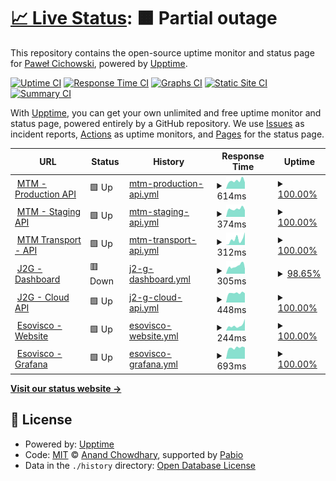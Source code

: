 # [📈 Live Status](https://demo.upptime.js.org): <!--live status--> **🟧 Partial outage**

This repository contains the open-source uptime monitor and status page for [Paweł Cichowski](pcichowski.com), powered by [Upptime](https://github.com/upptime/upptime).

[![Uptime CI](https://github.com/pcichowski/esovisco-service-status/workflows/Uptime%20CI/badge.svg)](https://github.com/pcichowski/esovisco-service-status/actions?query=workflow%3A%22Uptime+CI%22)
[![Response Time CI](https://github.com/pcichowski/esovisco-service-status/workflows/Response%20Time%20CI/badge.svg)](https://github.com/pcichowski/esovisco-service-status/actions?query=workflow%3A%22Response+Time+CI%22)
[![Graphs CI](https://github.com/pcichowski/esovisco-service-status/workflows/Graphs%20CI/badge.svg)](https://github.com/pcichowski/esovisco-service-status/actions?query=workflow%3A%22Graphs+CI%22)
[![Static Site CI](https://github.com/pcichowski/esovisco-service-status/workflows/Static%20Site%20CI/badge.svg)](https://github.com/pcichowski/esovisco-service-status/actions?query=workflow%3A%22Static+Site+CI%22)
[![Summary CI](https://github.com/pcichowski/esovisco-service-status/workflows/Summary%20CI/badge.svg)](https://github.com/pcichowski/esovisco-service-status/actions?query=workflow%3A%22Summary+CI%22)

With [Upptime](https://upptime.js.org), you can get your own unlimited and free uptime monitor and status page, powered entirely by a GitHub repository. We use [Issues](https://github.com/pcichowski/esovisco-service-status/issues) as incident reports, [Actions](https://github.com/pcichowski/esovisco-service-status/actions) as uptime monitors, and [Pages](https://demo.upptime.js.org) for the status page.

<!--start: status pages-->
<!-- This summary is generated by Upptime (https://github.com/upptime/upptime) -->
<!-- Do not edit this manually, your changes will be overwritten -->
<!-- prettier-ignore -->
| URL | Status | History | Response Time | Uptime |
| --- | ------ | ------- | ------------- | ------ |
| <img alt="" src="https://mtm-sa.com.pl/wp-content/uploads/2021/04/ikonamain.png" height="13"> [MTM - Production API](https://vpn.mtm-sa.com.pl:8443/api/v1) | 🟩 Up | [mtm-production-api.yml](https://github.com/pcichowski/esovisco-service-status/commits/HEAD/history/mtm-production-api.yml) | <details><summary><img alt="Response time graph" src="./graphs/mtm-production-api/response-time-week.png" height="20"> 614ms</summary><br><a href="https://status.esovisco.com/history/mtm-production-api"><img alt="Response time 620" src="https://img.shields.io/endpoint?url=https%3A%2F%2Fraw.githubusercontent.com%2Fpcichowski%2Fesovisco-service-status%2FHEAD%2Fapi%2Fmtm-production-api%2Fresponse-time.json"></a><br><a href="https://status.esovisco.com/history/mtm-production-api"><img alt="24-hour response time 489" src="https://img.shields.io/endpoint?url=https%3A%2F%2Fraw.githubusercontent.com%2Fpcichowski%2Fesovisco-service-status%2FHEAD%2Fapi%2Fmtm-production-api%2Fresponse-time-day.json"></a><br><a href="https://status.esovisco.com/history/mtm-production-api"><img alt="7-day response time 614" src="https://img.shields.io/endpoint?url=https%3A%2F%2Fraw.githubusercontent.com%2Fpcichowski%2Fesovisco-service-status%2FHEAD%2Fapi%2Fmtm-production-api%2Fresponse-time-week.json"></a><br><a href="https://status.esovisco.com/history/mtm-production-api"><img alt="30-day response time 620" src="https://img.shields.io/endpoint?url=https%3A%2F%2Fraw.githubusercontent.com%2Fpcichowski%2Fesovisco-service-status%2FHEAD%2Fapi%2Fmtm-production-api%2Fresponse-time-month.json"></a><br><a href="https://status.esovisco.com/history/mtm-production-api"><img alt="1-year response time 620" src="https://img.shields.io/endpoint?url=https%3A%2F%2Fraw.githubusercontent.com%2Fpcichowski%2Fesovisco-service-status%2FHEAD%2Fapi%2Fmtm-production-api%2Fresponse-time-year.json"></a></details> | <details><summary><a href="https://status.esovisco.com/history/mtm-production-api">100.00%</a></summary><a href="https://status.esovisco.com/history/mtm-production-api"><img alt="All-time uptime 100.00%" src="https://img.shields.io/endpoint?url=https%3A%2F%2Fraw.githubusercontent.com%2Fpcichowski%2Fesovisco-service-status%2FHEAD%2Fapi%2Fmtm-production-api%2Fuptime.json"></a><br><a href="https://status.esovisco.com/history/mtm-production-api"><img alt="24-hour uptime 100.00%" src="https://img.shields.io/endpoint?url=https%3A%2F%2Fraw.githubusercontent.com%2Fpcichowski%2Fesovisco-service-status%2FHEAD%2Fapi%2Fmtm-production-api%2Fuptime-day.json"></a><br><a href="https://status.esovisco.com/history/mtm-production-api"><img alt="7-day uptime 100.00%" src="https://img.shields.io/endpoint?url=https%3A%2F%2Fraw.githubusercontent.com%2Fpcichowski%2Fesovisco-service-status%2FHEAD%2Fapi%2Fmtm-production-api%2Fuptime-week.json"></a><br><a href="https://status.esovisco.com/history/mtm-production-api"><img alt="30-day uptime 100.00%" src="https://img.shields.io/endpoint?url=https%3A%2F%2Fraw.githubusercontent.com%2Fpcichowski%2Fesovisco-service-status%2FHEAD%2Fapi%2Fmtm-production-api%2Fuptime-month.json"></a><br><a href="https://status.esovisco.com/history/mtm-production-api"><img alt="1-year uptime 100.00%" src="https://img.shields.io/endpoint?url=https%3A%2F%2Fraw.githubusercontent.com%2Fpcichowski%2Fesovisco-service-status%2FHEAD%2Fapi%2Fmtm-production-api%2Fuptime-year.json"></a></details>
| <img alt="" src="https://mtm-sa.com.pl/wp-content/uploads/2021/05/cropped-favikon-192x192.png" height="13"> [MTM - Staging API](https://mtm-api-test-ea36e1a51b7e.herokuapp.com/api/v1/) | 🟩 Up | [mtm-staging-api.yml](https://github.com/pcichowski/esovisco-service-status/commits/HEAD/history/mtm-staging-api.yml) | <details><summary><img alt="Response time graph" src="./graphs/mtm-staging-api/response-time-week.png" height="20"> 374ms</summary><br><a href="https://status.esovisco.com/history/mtm-staging-api"><img alt="Response time 370" src="https://img.shields.io/endpoint?url=https%3A%2F%2Fraw.githubusercontent.com%2Fpcichowski%2Fesovisco-service-status%2FHEAD%2Fapi%2Fmtm-staging-api%2Fresponse-time.json"></a><br><a href="https://status.esovisco.com/history/mtm-staging-api"><img alt="24-hour response time 315" src="https://img.shields.io/endpoint?url=https%3A%2F%2Fraw.githubusercontent.com%2Fpcichowski%2Fesovisco-service-status%2FHEAD%2Fapi%2Fmtm-staging-api%2Fresponse-time-day.json"></a><br><a href="https://status.esovisco.com/history/mtm-staging-api"><img alt="7-day response time 374" src="https://img.shields.io/endpoint?url=https%3A%2F%2Fraw.githubusercontent.com%2Fpcichowski%2Fesovisco-service-status%2FHEAD%2Fapi%2Fmtm-staging-api%2Fresponse-time-week.json"></a><br><a href="https://status.esovisco.com/history/mtm-staging-api"><img alt="30-day response time 370" src="https://img.shields.io/endpoint?url=https%3A%2F%2Fraw.githubusercontent.com%2Fpcichowski%2Fesovisco-service-status%2FHEAD%2Fapi%2Fmtm-staging-api%2Fresponse-time-month.json"></a><br><a href="https://status.esovisco.com/history/mtm-staging-api"><img alt="1-year response time 370" src="https://img.shields.io/endpoint?url=https%3A%2F%2Fraw.githubusercontent.com%2Fpcichowski%2Fesovisco-service-status%2FHEAD%2Fapi%2Fmtm-staging-api%2Fresponse-time-year.json"></a></details> | <details><summary><a href="https://status.esovisco.com/history/mtm-staging-api">100.00%</a></summary><a href="https://status.esovisco.com/history/mtm-staging-api"><img alt="All-time uptime 100.00%" src="https://img.shields.io/endpoint?url=https%3A%2F%2Fraw.githubusercontent.com%2Fpcichowski%2Fesovisco-service-status%2FHEAD%2Fapi%2Fmtm-staging-api%2Fuptime.json"></a><br><a href="https://status.esovisco.com/history/mtm-staging-api"><img alt="24-hour uptime 100.00%" src="https://img.shields.io/endpoint?url=https%3A%2F%2Fraw.githubusercontent.com%2Fpcichowski%2Fesovisco-service-status%2FHEAD%2Fapi%2Fmtm-staging-api%2Fuptime-day.json"></a><br><a href="https://status.esovisco.com/history/mtm-staging-api"><img alt="7-day uptime 100.00%" src="https://img.shields.io/endpoint?url=https%3A%2F%2Fraw.githubusercontent.com%2Fpcichowski%2Fesovisco-service-status%2FHEAD%2Fapi%2Fmtm-staging-api%2Fuptime-week.json"></a><br><a href="https://status.esovisco.com/history/mtm-staging-api"><img alt="30-day uptime 100.00%" src="https://img.shields.io/endpoint?url=https%3A%2F%2Fraw.githubusercontent.com%2Fpcichowski%2Fesovisco-service-status%2FHEAD%2Fapi%2Fmtm-staging-api%2Fuptime-month.json"></a><br><a href="https://status.esovisco.com/history/mtm-staging-api"><img alt="1-year uptime 100.00%" src="https://img.shields.io/endpoint?url=https%3A%2F%2Fraw.githubusercontent.com%2Fpcichowski%2Fesovisco-service-status%2FHEAD%2Fapi%2Fmtm-staging-api%2Fuptime-year.json"></a></details>
| <img alt="" src="https://mtm-sa.com.pl/wp-content/uploads/2021/05/cropped-favikon-192x192.png" height="13"> [MTM Transport - API](https://en.wikipedia.org) | 🟩 Up | [mtm-transport-api.yml](https://github.com/pcichowski/esovisco-service-status/commits/HEAD/history/mtm-transport-api.yml) | <details><summary><img alt="Response time graph" src="./graphs/mtm-transport-api/response-time-week.png" height="20"> 312ms</summary><br><a href="https://status.esovisco.com/history/mtm-transport-api"><img alt="Response time 252" src="https://img.shields.io/endpoint?url=https%3A%2F%2Fraw.githubusercontent.com%2Fpcichowski%2Fesovisco-service-status%2FHEAD%2Fapi%2Fmtm-transport-api%2Fresponse-time.json"></a><br><a href="https://status.esovisco.com/history/mtm-transport-api"><img alt="24-hour response time 700" src="https://img.shields.io/endpoint?url=https%3A%2F%2Fraw.githubusercontent.com%2Fpcichowski%2Fesovisco-service-status%2FHEAD%2Fapi%2Fmtm-transport-api%2Fresponse-time-day.json"></a><br><a href="https://status.esovisco.com/history/mtm-transport-api"><img alt="7-day response time 312" src="https://img.shields.io/endpoint?url=https%3A%2F%2Fraw.githubusercontent.com%2Fpcichowski%2Fesovisco-service-status%2FHEAD%2Fapi%2Fmtm-transport-api%2Fresponse-time-week.json"></a><br><a href="https://status.esovisco.com/history/mtm-transport-api"><img alt="30-day response time 252" src="https://img.shields.io/endpoint?url=https%3A%2F%2Fraw.githubusercontent.com%2Fpcichowski%2Fesovisco-service-status%2FHEAD%2Fapi%2Fmtm-transport-api%2Fresponse-time-month.json"></a><br><a href="https://status.esovisco.com/history/mtm-transport-api"><img alt="1-year response time 252" src="https://img.shields.io/endpoint?url=https%3A%2F%2Fraw.githubusercontent.com%2Fpcichowski%2Fesovisco-service-status%2FHEAD%2Fapi%2Fmtm-transport-api%2Fresponse-time-year.json"></a></details> | <details><summary><a href="https://status.esovisco.com/history/mtm-transport-api">100.00%</a></summary><a href="https://status.esovisco.com/history/mtm-transport-api"><img alt="All-time uptime 100.00%" src="https://img.shields.io/endpoint?url=https%3A%2F%2Fraw.githubusercontent.com%2Fpcichowski%2Fesovisco-service-status%2FHEAD%2Fapi%2Fmtm-transport-api%2Fuptime.json"></a><br><a href="https://status.esovisco.com/history/mtm-transport-api"><img alt="24-hour uptime 100.00%" src="https://img.shields.io/endpoint?url=https%3A%2F%2Fraw.githubusercontent.com%2Fpcichowski%2Fesovisco-service-status%2FHEAD%2Fapi%2Fmtm-transport-api%2Fuptime-day.json"></a><br><a href="https://status.esovisco.com/history/mtm-transport-api"><img alt="7-day uptime 100.00%" src="https://img.shields.io/endpoint?url=https%3A%2F%2Fraw.githubusercontent.com%2Fpcichowski%2Fesovisco-service-status%2FHEAD%2Fapi%2Fmtm-transport-api%2Fuptime-week.json"></a><br><a href="https://status.esovisco.com/history/mtm-transport-api"><img alt="30-day uptime 100.00%" src="https://img.shields.io/endpoint?url=https%3A%2F%2Fraw.githubusercontent.com%2Fpcichowski%2Fesovisco-service-status%2FHEAD%2Fapi%2Fmtm-transport-api%2Fuptime-month.json"></a><br><a href="https://status.esovisco.com/history/mtm-transport-api"><img alt="1-year uptime 100.00%" src="https://img.shields.io/endpoint?url=https%3A%2F%2Fraw.githubusercontent.com%2Fpcichowski%2Fesovisco-service-status%2FHEAD%2Fapi%2Fmtm-transport-api%2Fuptime-year.json"></a></details>
| <img alt="" src="https://icons.duckduckgo.com/ip3/jam2gether.esovisco.com.ico" height="13"> [J2G - Dashboard](https://jam2gether.esovisco.com/) | 🟥 Down | [j2-g-dashboard.yml](https://github.com/pcichowski/esovisco-service-status/commits/HEAD/history/j2-g-dashboard.yml) | <details><summary><img alt="Response time graph" src="./graphs/j2-g-dashboard/response-time-week.png" height="20"> 305ms</summary><br><a href="https://status.esovisco.com/history/j2-g-dashboard"><img alt="Response time 330" src="https://img.shields.io/endpoint?url=https%3A%2F%2Fraw.githubusercontent.com%2Fpcichowski%2Fesovisco-service-status%2FHEAD%2Fapi%2Fj2-g-dashboard%2Fresponse-time.json"></a><br><a href="https://status.esovisco.com/history/j2-g-dashboard"><img alt="24-hour response time 369" src="https://img.shields.io/endpoint?url=https%3A%2F%2Fraw.githubusercontent.com%2Fpcichowski%2Fesovisco-service-status%2FHEAD%2Fapi%2Fj2-g-dashboard%2Fresponse-time-day.json"></a><br><a href="https://status.esovisco.com/history/j2-g-dashboard"><img alt="7-day response time 305" src="https://img.shields.io/endpoint?url=https%3A%2F%2Fraw.githubusercontent.com%2Fpcichowski%2Fesovisco-service-status%2FHEAD%2Fapi%2Fj2-g-dashboard%2Fresponse-time-week.json"></a><br><a href="https://status.esovisco.com/history/j2-g-dashboard"><img alt="30-day response time 330" src="https://img.shields.io/endpoint?url=https%3A%2F%2Fraw.githubusercontent.com%2Fpcichowski%2Fesovisco-service-status%2FHEAD%2Fapi%2Fj2-g-dashboard%2Fresponse-time-month.json"></a><br><a href="https://status.esovisco.com/history/j2-g-dashboard"><img alt="1-year response time 330" src="https://img.shields.io/endpoint?url=https%3A%2F%2Fraw.githubusercontent.com%2Fpcichowski%2Fesovisco-service-status%2FHEAD%2Fapi%2Fj2-g-dashboard%2Fresponse-time-year.json"></a></details> | <details><summary><a href="https://status.esovisco.com/history/j2-g-dashboard">98.65%</a></summary><a href="https://status.esovisco.com/history/j2-g-dashboard"><img alt="All-time uptime 98.77%" src="https://img.shields.io/endpoint?url=https%3A%2F%2Fraw.githubusercontent.com%2Fpcichowski%2Fesovisco-service-status%2FHEAD%2Fapi%2Fj2-g-dashboard%2Fuptime.json"></a><br><a href="https://status.esovisco.com/history/j2-g-dashboard"><img alt="24-hour uptime 92.37%" src="https://img.shields.io/endpoint?url=https%3A%2F%2Fraw.githubusercontent.com%2Fpcichowski%2Fesovisco-service-status%2FHEAD%2Fapi%2Fj2-g-dashboard%2Fuptime-day.json"></a><br><a href="https://status.esovisco.com/history/j2-g-dashboard"><img alt="7-day uptime 98.65%" src="https://img.shields.io/endpoint?url=https%3A%2F%2Fraw.githubusercontent.com%2Fpcichowski%2Fesovisco-service-status%2FHEAD%2Fapi%2Fj2-g-dashboard%2Fuptime-week.json"></a><br><a href="https://status.esovisco.com/history/j2-g-dashboard"><img alt="30-day uptime 98.77%" src="https://img.shields.io/endpoint?url=https%3A%2F%2Fraw.githubusercontent.com%2Fpcichowski%2Fesovisco-service-status%2FHEAD%2Fapi%2Fj2-g-dashboard%2Fuptime-month.json"></a><br><a href="https://status.esovisco.com/history/j2-g-dashboard"><img alt="1-year uptime 98.77%" src="https://img.shields.io/endpoint?url=https%3A%2F%2Fraw.githubusercontent.com%2Fpcichowski%2Fesovisco-service-status%2FHEAD%2Fapi%2Fj2-g-dashboard%2Fuptime-year.json"></a></details>
| <img alt="" src="https://jam2gether.esovisco.com/favicon.ico" height="13"> [J2G - Cloud API](https://jam2gether-api.cloud.esovisco.com:3456/) | 🟩 Up | [j2-g-cloud-api.yml](https://github.com/pcichowski/esovisco-service-status/commits/HEAD/history/j2-g-cloud-api.yml) | <details><summary><img alt="Response time graph" src="./graphs/j2-g-cloud-api/response-time-week.png" height="20"> 448ms</summary><br><a href="https://status.esovisco.com/history/j2-g-cloud-api"><img alt="Response time 448" src="https://img.shields.io/endpoint?url=https%3A%2F%2Fraw.githubusercontent.com%2Fpcichowski%2Fesovisco-service-status%2FHEAD%2Fapi%2Fj2-g-cloud-api%2Fresponse-time.json"></a><br><a href="https://status.esovisco.com/history/j2-g-cloud-api"><img alt="24-hour response time 435" src="https://img.shields.io/endpoint?url=https%3A%2F%2Fraw.githubusercontent.com%2Fpcichowski%2Fesovisco-service-status%2FHEAD%2Fapi%2Fj2-g-cloud-api%2Fresponse-time-day.json"></a><br><a href="https://status.esovisco.com/history/j2-g-cloud-api"><img alt="7-day response time 448" src="https://img.shields.io/endpoint?url=https%3A%2F%2Fraw.githubusercontent.com%2Fpcichowski%2Fesovisco-service-status%2FHEAD%2Fapi%2Fj2-g-cloud-api%2Fresponse-time-week.json"></a><br><a href="https://status.esovisco.com/history/j2-g-cloud-api"><img alt="30-day response time 448" src="https://img.shields.io/endpoint?url=https%3A%2F%2Fraw.githubusercontent.com%2Fpcichowski%2Fesovisco-service-status%2FHEAD%2Fapi%2Fj2-g-cloud-api%2Fresponse-time-month.json"></a><br><a href="https://status.esovisco.com/history/j2-g-cloud-api"><img alt="1-year response time 448" src="https://img.shields.io/endpoint?url=https%3A%2F%2Fraw.githubusercontent.com%2Fpcichowski%2Fesovisco-service-status%2FHEAD%2Fapi%2Fj2-g-cloud-api%2Fresponse-time-year.json"></a></details> | <details><summary><a href="https://status.esovisco.com/history/j2-g-cloud-api">100.00%</a></summary><a href="https://status.esovisco.com/history/j2-g-cloud-api"><img alt="All-time uptime 100.00%" src="https://img.shields.io/endpoint?url=https%3A%2F%2Fraw.githubusercontent.com%2Fpcichowski%2Fesovisco-service-status%2FHEAD%2Fapi%2Fj2-g-cloud-api%2Fuptime.json"></a><br><a href="https://status.esovisco.com/history/j2-g-cloud-api"><img alt="24-hour uptime 100.00%" src="https://img.shields.io/endpoint?url=https%3A%2F%2Fraw.githubusercontent.com%2Fpcichowski%2Fesovisco-service-status%2FHEAD%2Fapi%2Fj2-g-cloud-api%2Fuptime-day.json"></a><br><a href="https://status.esovisco.com/history/j2-g-cloud-api"><img alt="7-day uptime 100.00%" src="https://img.shields.io/endpoint?url=https%3A%2F%2Fraw.githubusercontent.com%2Fpcichowski%2Fesovisco-service-status%2FHEAD%2Fapi%2Fj2-g-cloud-api%2Fuptime-week.json"></a><br><a href="https://status.esovisco.com/history/j2-g-cloud-api"><img alt="30-day uptime 100.00%" src="https://img.shields.io/endpoint?url=https%3A%2F%2Fraw.githubusercontent.com%2Fpcichowski%2Fesovisco-service-status%2FHEAD%2Fapi%2Fj2-g-cloud-api%2Fuptime-month.json"></a><br><a href="https://status.esovisco.com/history/j2-g-cloud-api"><img alt="1-year uptime 100.00%" src="https://img.shields.io/endpoint?url=https%3A%2F%2Fraw.githubusercontent.com%2Fpcichowski%2Fesovisco-service-status%2FHEAD%2Fapi%2Fj2-g-cloud-api%2Fuptime-year.json"></a></details>
| <img alt="" src="https://icons.duckduckgo.com/ip3/esovisco.com.ico" height="13"> [Esovisco - Website](https://esovisco.com) | 🟩 Up | [esovisco-website.yml](https://github.com/pcichowski/esovisco-service-status/commits/HEAD/history/esovisco-website.yml) | <details><summary><img alt="Response time graph" src="./graphs/esovisco-website/response-time-week.png" height="20"> 244ms</summary><br><a href="https://status.esovisco.com/history/esovisco-website"><img alt="Response time 301" src="https://img.shields.io/endpoint?url=https%3A%2F%2Fraw.githubusercontent.com%2Fpcichowski%2Fesovisco-service-status%2FHEAD%2Fapi%2Fesovisco-website%2Fresponse-time.json"></a><br><a href="https://status.esovisco.com/history/esovisco-website"><img alt="24-hour response time 551" src="https://img.shields.io/endpoint?url=https%3A%2F%2Fraw.githubusercontent.com%2Fpcichowski%2Fesovisco-service-status%2FHEAD%2Fapi%2Fesovisco-website%2Fresponse-time-day.json"></a><br><a href="https://status.esovisco.com/history/esovisco-website"><img alt="7-day response time 244" src="https://img.shields.io/endpoint?url=https%3A%2F%2Fraw.githubusercontent.com%2Fpcichowski%2Fesovisco-service-status%2FHEAD%2Fapi%2Fesovisco-website%2Fresponse-time-week.json"></a><br><a href="https://status.esovisco.com/history/esovisco-website"><img alt="30-day response time 301" src="https://img.shields.io/endpoint?url=https%3A%2F%2Fraw.githubusercontent.com%2Fpcichowski%2Fesovisco-service-status%2FHEAD%2Fapi%2Fesovisco-website%2Fresponse-time-month.json"></a><br><a href="https://status.esovisco.com/history/esovisco-website"><img alt="1-year response time 301" src="https://img.shields.io/endpoint?url=https%3A%2F%2Fraw.githubusercontent.com%2Fpcichowski%2Fesovisco-service-status%2FHEAD%2Fapi%2Fesovisco-website%2Fresponse-time-year.json"></a></details> | <details><summary><a href="https://status.esovisco.com/history/esovisco-website">100.00%</a></summary><a href="https://status.esovisco.com/history/esovisco-website"><img alt="All-time uptime 100.00%" src="https://img.shields.io/endpoint?url=https%3A%2F%2Fraw.githubusercontent.com%2Fpcichowski%2Fesovisco-service-status%2FHEAD%2Fapi%2Fesovisco-website%2Fuptime.json"></a><br><a href="https://status.esovisco.com/history/esovisco-website"><img alt="24-hour uptime 100.00%" src="https://img.shields.io/endpoint?url=https%3A%2F%2Fraw.githubusercontent.com%2Fpcichowski%2Fesovisco-service-status%2FHEAD%2Fapi%2Fesovisco-website%2Fuptime-day.json"></a><br><a href="https://status.esovisco.com/history/esovisco-website"><img alt="7-day uptime 100.00%" src="https://img.shields.io/endpoint?url=https%3A%2F%2Fraw.githubusercontent.com%2Fpcichowski%2Fesovisco-service-status%2FHEAD%2Fapi%2Fesovisco-website%2Fuptime-week.json"></a><br><a href="https://status.esovisco.com/history/esovisco-website"><img alt="30-day uptime 100.00%" src="https://img.shields.io/endpoint?url=https%3A%2F%2Fraw.githubusercontent.com%2Fpcichowski%2Fesovisco-service-status%2FHEAD%2Fapi%2Fesovisco-website%2Fuptime-month.json"></a><br><a href="https://status.esovisco.com/history/esovisco-website"><img alt="1-year uptime 100.00%" src="https://img.shields.io/endpoint?url=https%3A%2F%2Fraw.githubusercontent.com%2Fpcichowski%2Fesovisco-service-status%2FHEAD%2Fapi%2Fesovisco-website%2Fuptime-year.json"></a></details>
| <img alt="" src="https://grafana.com/static/assets/img/fav32.png" height="13"> [Esovisco - Grafana](https://grafana.cloud.esovisco.com:3456) | 🟩 Up | [esovisco-grafana.yml](https://github.com/pcichowski/esovisco-service-status/commits/HEAD/history/esovisco-grafana.yml) | <details><summary><img alt="Response time graph" src="./graphs/esovisco-grafana/response-time-week.png" height="20"> 693ms</summary><br><a href="https://status.esovisco.com/history/esovisco-grafana"><img alt="Response time 685" src="https://img.shields.io/endpoint?url=https%3A%2F%2Fraw.githubusercontent.com%2Fpcichowski%2Fesovisco-service-status%2FHEAD%2Fapi%2Fesovisco-grafana%2Fresponse-time.json"></a><br><a href="https://status.esovisco.com/history/esovisco-grafana"><img alt="24-hour response time 710" src="https://img.shields.io/endpoint?url=https%3A%2F%2Fraw.githubusercontent.com%2Fpcichowski%2Fesovisco-service-status%2FHEAD%2Fapi%2Fesovisco-grafana%2Fresponse-time-day.json"></a><br><a href="https://status.esovisco.com/history/esovisco-grafana"><img alt="7-day response time 693" src="https://img.shields.io/endpoint?url=https%3A%2F%2Fraw.githubusercontent.com%2Fpcichowski%2Fesovisco-service-status%2FHEAD%2Fapi%2Fesovisco-grafana%2Fresponse-time-week.json"></a><br><a href="https://status.esovisco.com/history/esovisco-grafana"><img alt="30-day response time 685" src="https://img.shields.io/endpoint?url=https%3A%2F%2Fraw.githubusercontent.com%2Fpcichowski%2Fesovisco-service-status%2FHEAD%2Fapi%2Fesovisco-grafana%2Fresponse-time-month.json"></a><br><a href="https://status.esovisco.com/history/esovisco-grafana"><img alt="1-year response time 685" src="https://img.shields.io/endpoint?url=https%3A%2F%2Fraw.githubusercontent.com%2Fpcichowski%2Fesovisco-service-status%2FHEAD%2Fapi%2Fesovisco-grafana%2Fresponse-time-year.json"></a></details> | <details><summary><a href="https://status.esovisco.com/history/esovisco-grafana">100.00%</a></summary><a href="https://status.esovisco.com/history/esovisco-grafana"><img alt="All-time uptime 100.00%" src="https://img.shields.io/endpoint?url=https%3A%2F%2Fraw.githubusercontent.com%2Fpcichowski%2Fesovisco-service-status%2FHEAD%2Fapi%2Fesovisco-grafana%2Fuptime.json"></a><br><a href="https://status.esovisco.com/history/esovisco-grafana"><img alt="24-hour uptime 100.00%" src="https://img.shields.io/endpoint?url=https%3A%2F%2Fraw.githubusercontent.com%2Fpcichowski%2Fesovisco-service-status%2FHEAD%2Fapi%2Fesovisco-grafana%2Fuptime-day.json"></a><br><a href="https://status.esovisco.com/history/esovisco-grafana"><img alt="7-day uptime 100.00%" src="https://img.shields.io/endpoint?url=https%3A%2F%2Fraw.githubusercontent.com%2Fpcichowski%2Fesovisco-service-status%2FHEAD%2Fapi%2Fesovisco-grafana%2Fuptime-week.json"></a><br><a href="https://status.esovisco.com/history/esovisco-grafana"><img alt="30-day uptime 100.00%" src="https://img.shields.io/endpoint?url=https%3A%2F%2Fraw.githubusercontent.com%2Fpcichowski%2Fesovisco-service-status%2FHEAD%2Fapi%2Fesovisco-grafana%2Fuptime-month.json"></a><br><a href="https://status.esovisco.com/history/esovisco-grafana"><img alt="1-year uptime 100.00%" src="https://img.shields.io/endpoint?url=https%3A%2F%2Fraw.githubusercontent.com%2Fpcichowski%2Fesovisco-service-status%2FHEAD%2Fapi%2Fesovisco-grafana%2Fuptime-year.json"></a></details>

<!--end: status pages-->

[**Visit our status website →**](https://demo.upptime.js.org)

## 📄 License

- Powered by: [Upptime](https://github.com/upptime/upptime)
- Code: [MIT](./LICENSE) © [Anand Chowdhary](https://anandchowdhary.com), supported by [Pabio](https://pabio.com)
- Data in the `./history` directory: [Open Database License](https://opendatacommons.org/licenses/odbl/1-0/)
